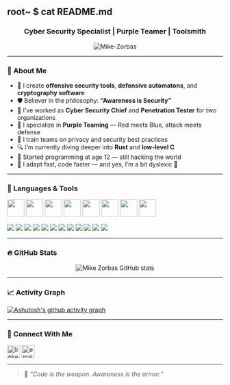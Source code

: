 <h2>root~ $ cat README.md</h2>
<h3 align="center">Cyber Security Specialist | Purple Teamer | Toolsmith</h3>

<p align="center">
  <img src="https://komarev.com/ghpvc/?username=Mike-Zorbas&label=Profile%20views&color=0e75b6&style=flat" alt="Mike-Zorbas" />
</p>

---

### 🧠 About Me

- 🧰 I create **offensive security tools**, **defensive automatons**, and **cryptography software**  
- 🛡️ Believer in the philosophy: **“Awareness is Security”**  
- 🧪 I’ve worked as **Cyber Security Chief** and **Penetration Tester** for two organizations  
- 👾 I specialize in **Purple Teaming** — Red meets Blue, attack meets defense  
- 💬 I train teams on privacy and security best practices  
- 🔍 I’m currently diving deeper into **Rust** and **low-level C**  
- 🧒 Started programming at age 12 — still hacking the world  
- 🧠 I adapt fast, code faster — and yes, I’m a bit dyslexic 👀  

---

### 🧠 Languages & Tools

<p>
  <!-- Programming Languages -->
  <img src="https://cdn.jsdelivr.net/gh/devicons/devicon/icons/python/python-original.svg" width="40" />
  <img src="https://cdn.jsdelivr.net/gh/devicons/devicon/icons/csharp/csharp-original.svg" width="40" />
  <img src="https://cdn.jsdelivr.net/gh/devicons/devicon/icons/c/c-original.svg" width="40" />
  <img src="https://cdn.jsdelivr.net/gh/devicons/devicon/icons/javascript/javascript-original.svg" width="40" />
  <img src="https://cdn.jsdelivr.net/gh/devicons/devicon/icons/bash/bash-original.svg" width="40" />
  <img src="https://cdn.jsdelivr.net/gh/devicons/devicon/icons/powershell/powershell-plain.svg" width="40" />
  <img src="https://cdn.jsdelivr.net/gh/devicons/devicon/icons/html5/html5-original.svg" width="40" />
  <img src="https://cdn.jsdelivr.net/gh/devicons/devicon/icons/css3/css3-original.svg" width="40" />
</p>

<!-- Security Tools -->
<p>
  <img src="https://img.shields.io/badge/Tool-Nmap-blue?logo=data:image/svg+xml;base64,&style=flat" />
  <img src="https://img.shields.io/badge/Tool-OWASP%20ZAP-brightgreen?logo=owasp&style=flat" />
  <img src="https://img.shields.io/badge/Tool-Metasploit-black?logo=metasploit&style=flat" />
  <img src="https://img.shields.io/badge/Tool-Nikto-red?style=flat" />
  <img src="https://img.shields.io/badge/Tool-Dirbuster-yellow?style=flat" />
  <img src="https://img.shields.io/badge/Tool-Burp%20Suite-orange?style=flat" />
  <img src="https://img.shields.io/badge/Tool-Aircrack--ng-lightgrey?style=flat" />
  <img src="https://img.shields.io/badge/Tool-Hydra-green?style=flat" />
  <img src="https://img.shields.io/badge/Tool-Hashcat-9cf?style=flat" />
  <img src="https://img.shields.io/badge/Tool-Wireshark-blue?style=flat" />
  <img src="https://img.shields.io/badge/Tool-Maltego-darkblue?style=flat" />
  <img src="https://img.shields.io/badge/Kali%20Linux%20Suite-%E2%9C%94%EF%B8%8F-blueviolet?style=flat" />
</p>

---

### 🔥 GitHub Stats

<p align="center">
  <img src="https://github-readme-stats.vercel.app/api?username=Mike-Zorbas&show_icons=true&theme=tokyonight" alt="Mike Zorbas GitHub stats" />
</p>


---

### 📈 Activity Graph


  [![Ashutosh's github activity graph](https://github-readme-activity-graph.vercel.app/graph?username=Mike-Zorbas&bg_color=000000&color=9e4c98&line=9e4c98&point=403d3d&area=true&hide_border=true)](https://github.com/ashutosh00710/github-readme-activity-graph)

---

### 🧩 Connect With Me

<p align="left">
  <a href="https://linkedin.com/in/mikezorbas" target="blank"><img align="center" src="https://cdn-icons-png.flaticon.com/512/174/174857.png" alt="linkedin" height="30" width="30" /></a>
  <a href="mailto:mikezorbas@protonmail.com"><img align="center" src="https://cdn-icons-png.flaticon.com/512/732/732200.png" alt="email" height="30" width="30" /></a>
</p>

---

> 💬 *“Code is the weapon. Awareness is the armor.”*

